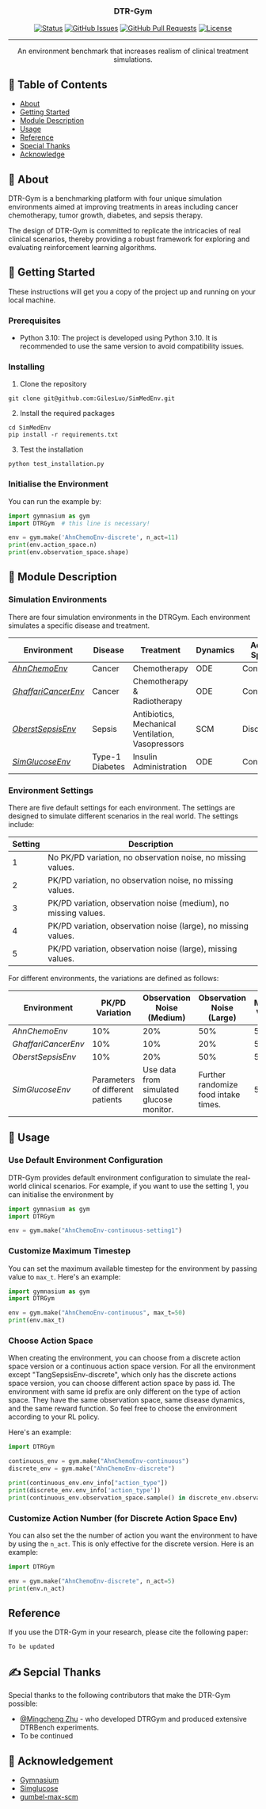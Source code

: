 <h3 align="center">DTR-Gym</h3>

<div align="center">

  [![Status](https://img.shields.io/badge/status-active-success.svg)]() 
  [![GitHub Issues](https://img.shields.io/github/issues/kylelobo/The-Documentation-Compendium.svg)](https://github.com/GilesLuo/SimMedEnv/issues)
  [![GitHub Pull Requests](https://img.shields.io/github/issues-pr/kylelobo/The-Documentation-Compendium.svg)](https://github.com/GilesLuo/SimMedEnv/pulls)
  [![License](https://img.shields.io/badge/license-MIT-blue.svg)](/LICENSE)

</div>

---

<p align="center"> An environment benchmark that increases realism of clinical treatment simulations.
    <br> 
</p>

## 📝 Table of Contents
- [About](#about)
- [Getting Started](#getting_started)
- [Module Description](#module_description)
- [Usage](#usage)
- [Reference](#reference)
- [Special Thanks](#special_thanks)
- [Acknowledge](#acknowledgement)

## 🧐 About <a name = "about"></a>
DTR-Gym is a benchmarking platform with four unique simulation environments aimed at improving treatments in areas including cancer chemotherapy, tumor growth, diabetes, and sepsis therapy.

The design of DTR-Gym is committed to replicate the intricacies of real clinical scenarios, thereby providing a robust framework for exploring and evaluating reinforcement learning algorithms.


## 🏁 Getting Started <a name = "getting_started"></a>
These instructions will get you a copy of the project up and running on your local machine.

### Prerequisites
+ Python 3.10: The project is developed using Python 3.10. It is recommended to use the same version to avoid compatibility issues.

### Installing
1. Clone the repository
```
git clone git@github.com:GilesLuo/SimMedEnv.git
```
2. Install the required packages
```
cd SimMedEnv
pip install -r requirements.txt
```

3. Test the installation
```
python test_installation.py
```

### Initialise the Environment

You can run the example by:
```python
import gymnasium as gym
import DTRGym  # this line is necessary!

env = gym.make('AhnChemoEnv-discrete', n_act=11)
print(env.action_space.n)
print(env.observation_space.shape)
```

## 🎈 Module Description <a name="module_description"></a>

### Simulation Environments
There are four simulation environments in the DTRGym. Each environment simulates a specific disease and treatment.

| Environment                                   | Disease        | Treatment                                   | Dynamics | Action Space |
|-----------------------------------------------|----------------|---------------------------------------------|----------|--------------|
| [*AhnChemoEnv*](DTRGym/ahn_chemo_env.py)      | Cancer         | Chemotherapy                               | ODE      | Cont./Disc.  |
| [*GhaffariCancerEnv*](DTRGym/ghaffari_cancer_env.py) | Cancer         | Chemotherapy & Radiotherapy                | ODE      | Cont./Disc.  |
| [*OberstSepsisEnv*](DTRGym/OberstSepsisEnv/env.py)   | Sepsis         | Antibiotics, Mechanical Ventilation, Vasopressors | SCM      | Disc.        |
| [*SimGlucoseEnv*](DTRGym/simglucose_env.py)          | Type-1 Diabetes | Insulin Administration                    | ODE      | Cont./Disc.  |

### Environment Settings
There are five default settings for each environment. The settings are designed to simulate different scenarios in the real world. The settings include:

| Setting | Description                                                                        |
|---------|------------------------------------------------------------------------------------|
| 1       | No PK/PD variation, no observation noise, no missing values. |
| 2       | PK/PD variation, no observation noise, no missing values. |
| 3       | PK/PD variation, observation noise (medium), no missing values. |
| 4       | PK/PD variation, observation noise (large), no missing values. |
| 5       | PK/PD variation, observation noise (large), missing values. |

For different environments, the variations are defined as follows:

| Environment            | PK/PD Variation                            | Observation Noise (Medium)             | Observation Noise (Large)          | Missing Values |
|------------------------|--------------------------------------------|----------------------------------------|------------------------------------|----------------|
| *AhnChemoEnv*          | 10%                                        | 20%                                    | 50%                                | 50%            |
| *GhaffariCancerEnv*    | 10%                                        | 10%                                    | 20%                                | 50%            |
| *OberstSepsisEnv*      | 10%                                        | 20%                                    | 50%                                | 50%            |
| *SimGlucoseEnv*        | Parameters of different patients          | Use data from simulated glucose monitor.| Further randomize food intake times.| 50%           |


## 🔧 Usage <a name="usage"></a>
### Use Default Environment Configuration
DTR-Gym provides default environment configuration to simulate the real-world clinical scenarios. For example, if you want to use the setting 1, you can initialise the environment by
```python
import gymnasium as gym
import DTRGym

env = gym.make("AhnChemoEnv-continuous-setting1")
```

### Customize Maximum Timestep
You can set the maximum available timestep for the environment by passing value to `max_t`. Here's an example:

```python
import gymnasium as gym
import DTRGym

env = gym.make("AhnChemoEnv-continuous", max_t=50)
print(env.max_t)
```

### Choose Action Space
When creating the environment, you can choose from a discrete action space version or a continuous action space version. For all the environment except "TangSepsisEnv-discrete", which only has the discrete actions space version, you can choose different action space by pass id. The environment with same id prefix are only different on the type of action space. They have the same observation space, same disease dynamics, and the same reward function. So feel free to choose the environment according to your RL policy.

Here's an example:

```python
import DTRGym

continuous_env = gym.make("AhnChemoEnv-continuous")
discrete_env = gym.make("AhnChemoEnv-discrete")

print(continuous_env.env_info["action_type"])
print(discrete_env.env_info['action_type'])
print(continuous_env.observation_space.sample() in discrete_env.observation_space)

```

### Customize Action Number (for Discrete Action Space Env)
You can also set the the number of action you want the environment to have by using the `n_act`. This is only effective for the discrete version. Here is an example:

```python
import DTRGym

env = gym.make("AhnChemoEnv-discrete", n_act=5)
print(env.n_act)
```

## Reference <a name="reference"></a>

If you use the DTR-Gym in your research, please cite the following paper:

```
To be updated
```


## ✍️ Sepcial Thanks <a name = "special_thanks"></a>
Special thanks to the following contributors that make the DTR-Gym possible:
- [@Mingcheng Zhu](https://github.com/JasonZuu) - who developed DTRGym and produced extensive DTRBench experiments.
- To be continued

## 🎉 Acknowledgement <a name = "acknowledgement"></a>
  - [Gymnasium](https://github.com/Farama-Foundation/Gymnasium)
  - [Simglucose](https://github.com/jxx123/simglucose)
  - [gumbel-max-scm](https://github.com/clinicalml/gumbel-max-scm)

